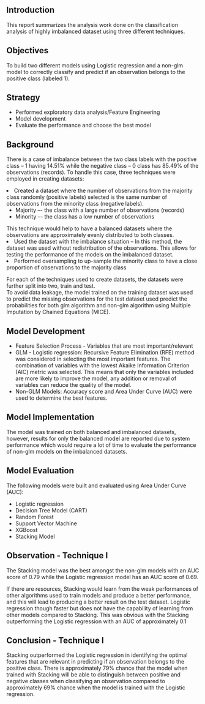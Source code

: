 <h2>Introduction</h2>
<p>This report summarizes the analysis work done on the classification analysis of highly imbalanced dataset using three different techniques.</p>
<h2>Objectives</h2>
<p>To build two different models using Logistic regression and a non-glm model to correctly classify and predict if an observation belongs to the positive class (labeled 1).</p>
<h2>Strategy</h2>
<ul>
  <li>Performed exploratory data analysis/Feature Engineering</li>
<li>Model development</li>
<li>Evaluate the performance and choose the best model</li>
  </ul>
<h2>Background</h2>
<p>There is a case of imbalance between the two class labels with the positive class – 1 having 14.51% while the negative class – 0 class has 85.49% of the observations (records). To handle this case, three techniques were employed in creating datasets:</p>
  <li>Created a dataset where the number of observations from the majority class randomly (positive labels) selected is the same number of observations from the minority class (negative labels). 
<ul><li>Majority –- the class with a large number of observations (records)</li>
  <li>Minority –- the class has a low number of observations</li></ul>
This technique would help to have a balanced datasets where the observations are approximately evenly distributed to both classes.</li>
<li>Used the dataset with the imbalance situation – In this method, the dataset was used without redistribution of the observations. This allows for testing the performance of the models on the imbalanced dataset.</li>
<li>Performed oversampling to up-sample the minority class to have a close proportion of observations to the majority class</li>
<p>For each of the techniques used to create datasets, the datasets were further split into two, train and test.<br>
To avoid data leakage, the model trained on the training dataset was used to predict the missing observations for the test dataset used predict the probabilities for both glm algorithm and non-glm algorithm using Multiple Imputation by Chained Equations (MICE).</p>
<h2>Model Development</h2>
<ul><li>Feature Selection Process - Variables that are most important/relevant</li>
<li>GLM - Logistic regression: Recursive Feature Elimination (RFE) method was considered in selecting the most important features. The combination of variables with the lowest Akaike Information Criterion (AIC) metric was selected. This means that only the variables included are more likely to improve the model, any addition or removal of variables can reduce the quality of the model.</li>
<li>Non-GLM Models: Accuracy score and Area Under Curve (AUC) were used to determine the best features.</li></ul>
<h2>Model Implementation</h2>
<p>The model was trained on both balanced and imbalanced datasets, however, results for only the balanced model are reported due to system performance which would require a lot of time to evaluate the performance of non-glm models on the imbalanced datasets. </p>
<h2>Model Evaluation</h2>
<p>The following models were built and evaluated using Area Under Curve (AUC):
  <ul><li>Logistic regression </li>
<li>Decision Tree Model (CART)</li>
<li>Random Forest</li>
<li>Support Vector Machine</li>
 <li> XGBoost</li>
 <li>Stacking Model</li></ul></p>
 <h2> Observation - Technique I </h2>
<p>The Stacking model was the best amongst the non-glm models with an AUC score of 0.79 while the Logistic regression model has an AUC score of 0.69.</p>
<p>If there are resources, Stacking would learn from the weak performances of other algorithms used to train models and produce a better performance, and this will lead to producing a better result on the test dataset. Logistic regression though faster but does not have the capability of learning from other models compared to Stacking. This was obvious with the Stacking outperforming the Logistic regression with an AUC of approximately 0.1 </p>

<h2>Conclusion - Technique I</h2>
Stacking outperformed the Logistic regression in identifying the optimal features that are relevant in predicting if an observation belongs to the positive class. There is approximately 79% chance that the model when trained with Stacking will be able to distinguish between positive and negative classes when classifying an observation compared to approximately 69% chance when the model is trained with the Logistic regression.
